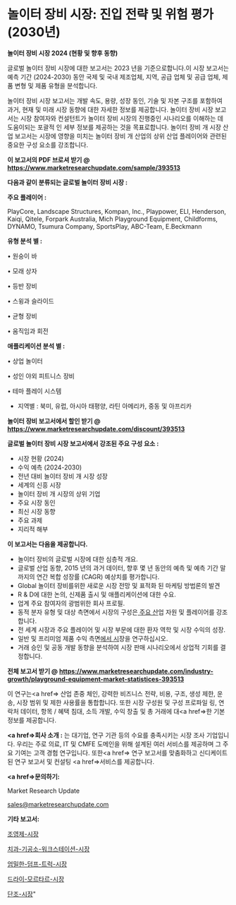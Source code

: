 # 놀이터 장비 시장: 진입 전략 및 위험 평가(2030년)

<strong>놀이터 장비 시장 2024 (현황 및 향후 동향)</strong>

글로벌 놀이터 장비 시장에 대한 보고서는 2023 년을 기준으로합니다.이 시장 보고서는 예측 기간 (2024-2030) 동안 국제 및 국내 제조업체, 지역, 공급 업체 및 공급 업체, 제품 변형 및 제품 유형을 분석합니다.

놀이터 장비 시장 보고서는 개발 속도, 용량, 성장 동인, 기술 및 자본 구조를 포함하여 과거, 현재 및 미래 시장 동향에 대한 자세한 정보를 제공합니다. 놀이터 장비 시장 보고서는 시장 참여자와 컨설턴트가 놀이터 장비 시장의 진행중인 시나리오를 이해하는 데 도움이되는 포괄적 인 세부 정보를 제공하는 것을 목표로합니다. 놀이터 장비 개 시장 산업 보고서는 시장에 영향을 미치는 놀이터 장비 개 산업의 상위 산업 플레이어와 관련된 중요한 구성 요소를 강조합니다.



<strong>이 보고서의 PDF 브로셔 받기 @ <a href=https://www.marketresearchupdate.com/sample/393513>https://www.marketresearchupdate.com/sample/393513</a></strong>



<strong>다음과 같이 분류되는 글로벌 놀이터 장비 시장 :</strong>



<strong>주요 플레이어 :</strong>

PlayCore, Landscape Structures, Kompan, Inc., Playpower, ELI, Henderson, Kaiqi, Qitele, Forpark Australia, Mich Playground Equipment, Childforms, DYNAMO, Tsumura Company, SportsPlay, ABC-Team, E.Beckmann



<strong>유형 분석 별 :</strong>

• 원숭이 바

• 모래 상자

• 등반 장비

• 스윙과 슬라이드

• 균형 장비

• 움직임과 회전



<strong>애플리케이션 분석 별 :</strong>

• 상업 놀이터

• 성인 야외 피트니스 장비

• 테마 플레이 시스템

<ul>
  <li>지역별 : 북미, 유럽, 아시아 태평양, 라틴 아메리카, 중동 및 아프리카</li>
</ul>


<strong>놀이터 장비 보고서에서 할인 받기 @ <a href=https://www.marketresearchupdate.com/discount/393513>https://www.marketresearchupdate.com/discount/393513</a></strong>



<strong>글로벌 놀이터 장비 시장 보고서에서 강조된 주요 구성 요소 :</strong>
<ul>
  <li>시장 현황 (2024)</li>
  <li>수익 예측 (2024-2030)</li>
  <li>전년 대비 놀이터 장비 개 시장 성장</li>
  <li>세계의 신흥 시장</li>
  <li>놀이터 장비 개 시장의 상위 기업</li>
  <li>주요 시장 동인</li>
  <li>최신 시장 동향</li>
  <li>주요 과제</li>
  <li>지리적 해부</li>
</ul>


<strong>이 보고서는 다음을 제공합니다.</strong>
<ul>
  <li>놀이터 장비의 글로벌 시장에 대한 심층적 개요.</li>
  <li>글로벌 산업 동향, 2015 년의 과거 데이터, 향후 몇 년 동안의 예측 및 예측 기간 말까지의 연간 복합 성장률 (CAGR) 예상치를 평가합니다.</li>
  <li>Global 놀이터 장비를위한 새로운 시장 전망 및 표적화 된 마케팅 방법론의 발견</li>
  <li>R &amp; D에 대한 논의, 신제품 출시 및 애플리케이션에 대한 수요.</li>
  <li>업계 주요 참여자의 광범위한 회사 프로필.</li>
  <li>동적 분자 유형 및 대상 측면에서 시장의 구성은<a href=> 주요 산</a>업 자원 및 플레이어를 강조합니다.</li>
  <li>전 세계 시장과 주요 플레이어 및 시장 부문에 대한 환자 역학 및 시장 수익의 성장.</li>
  <li>일반 및 프리미엄 제품 수익 측면<a href=>에서 시</a>장을 연구하십시오.</li>
  <li>거래 승인 및 공동 개발 동향을 분석하여 시장 판매 시나리오에서 상업적 기회를 결정합니다.</li>
</ul>



<strong>전체 보고서 받기 @ <a href=https://www.marketresearchupdate.com/industry-growth/playground-equipment-market-statistices-393513>https://www.marketresearchupdate.com/industry-growth/playground-equipment-market-statistices-393513</a></strong>

이 연구는<a href=> 산업 존중</a> 체인, 강력한 비즈니스 전략, 비용, 구조, 생성 제한, 운송, 시장 범위 및 제한 사용률을 통합합니다. 또한 시장 구성원 및 구성 프로파일 링, 연락처 데이터, 항목 / 혜택 침대, 소득 개발, 수익 창출 및 총 거래에 대<a href=>한 기본 </a>정보를 제공합니다.



<strong><a href=>회사 소</a>개 :</strong>
는 대기업, 연구 기관 등의 수요를 충족시키는 시장 조사 기업입니다. 우리는 주로 의료, IT 및 CMFE 도메인을 위해 설계된 여러 서비스를 제공하며 그 주요 기여는 고객 경험 연구입니다. 또한<a href=> 연구 보</a>고서를 맞춤화하고 신디케이트 된 연구 보고서 및 컨설팅 <a href=>서비스</a>를 제공합니다.



<strong><a href=>문의하기:</a></strong>

Market Research Update

sales@marketresearchupdate.com



<strong>기타 보고서:</strong>

<a href=https://www.linkedin.com/pulse/조영제-시장-경쟁-분석-및-성장-잠재력-2029-trend-tracking-tips-360-analysis/>조영제-시장</a>

<a href=https://www.linkedin.com/pulse/치과-기공소-워크스테이션-시장-현재-및-미래-성장-2029-analytics-avenue-adventures-24-ana-i63sf/>치과-기공소-워크스테이션-시장</a>

<a href=https://www.linkedin.com/pulse/엄밀한-덤프-트럭-시장-경쟁-분석-및-성장-잠재력-2029-market-matrix-musings-analysis-fiobf/>엄밀한-덤프-트럭-시장</a>

<a href=https://www.linkedin.com/pulse/드라이-모르타르-시장-진입-전략-및-위험-평가2030년-survey-spotlight-pro-24-analysis-c9qdf/>드라이-모르타르-시장</a>

<a href=https://www.linkedin.com/pulse/단조-시장-경쟁-분석-및-성장-잠재력-2029-trend-tracking-tips-360-analysis-zxkpf/>단조-시장</a>"
